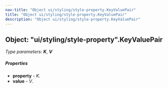```yaml
---
nav-title: "Object ui/styling/style-property.KeyValuePair"
title: "Object ui/styling/style-property.KeyValuePair"
description: "Object ui/styling/style-property.KeyValuePair"
---
```

## Object: "ui/styling/style-property".KeyValuePair  
_Type parameters:_ _**K**_, _**V**_

##### Properties
 - **property** - _K_.
 - **value** - _V_.